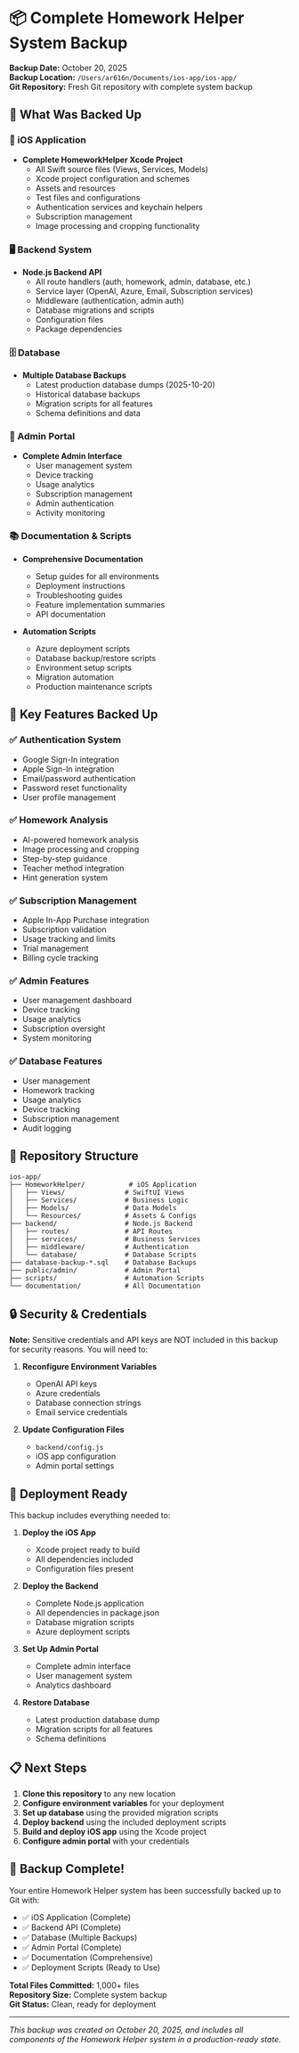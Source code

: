 # 📦 Complete Homework Helper System Backup

**Backup Date:** October 20, 2025  
**Backup Location:** `/Users/ar616n/Documents/ios-app/ios-app/`  
**Git Repository:** Fresh Git repository with complete system backup

## 🎯 What Was Backed Up

### 📱 iOS Application
- **Complete HomeworkHelper Xcode Project**
  - All Swift source files (Views, Services, Models)
  - Xcode project configuration and schemes
  - Assets and resources
  - Test files and configurations
  - Authentication services and keychain helpers
  - Subscription management
  - Image processing and cropping functionality

### 🖥️ Backend System
- **Node.js Backend API**
  - All route handlers (auth, homework, admin, database, etc.)
  - Service layer (OpenAI, Azure, Email, Subscription services)
  - Middleware (authentication, admin auth)
  - Database migrations and scripts
  - Configuration files
  - Package dependencies

### 🗄️ Database
- **Multiple Database Backups**
  - Latest production database dumps (2025-10-20)
  - Historical database backups
  - Migration scripts for all features
  - Schema definitions and data

### 🔧 Admin Portal
- **Complete Admin Interface**
  - User management system
  - Device tracking
  - Usage analytics
  - Subscription management
  - Admin authentication
  - Activity monitoring

### 📚 Documentation & Scripts
- **Comprehensive Documentation**
  - Setup guides for all environments
  - Deployment instructions
  - Troubleshooting guides
  - Feature implementation summaries
  - API documentation

- **Automation Scripts**
  - Azure deployment scripts
  - Database backup/restore scripts
  - Environment setup scripts
  - Migration automation
  - Production maintenance scripts

## 🚀 Key Features Backed Up

### ✅ Authentication System
- Google Sign-In integration
- Apple Sign-In integration
- Email/password authentication
- Password reset functionality
- User profile management

### ✅ Homework Analysis
- AI-powered homework analysis
- Image processing and cropping
- Step-by-step guidance
- Teacher method integration
- Hint generation system

### ✅ Subscription Management
- Apple In-App Purchase integration
- Subscription validation
- Usage tracking and limits
- Trial management
- Billing cycle tracking

### ✅ Admin Features
- User management dashboard
- Device tracking
- Usage analytics
- Subscription oversight
- System monitoring

### ✅ Database Features
- User management
- Homework tracking
- Usage analytics
- Device tracking
- Subscription management
- Audit logging

## 📁 Repository Structure

```
ios-app/
├── HomeworkHelper/           # iOS Application
│   ├── Views/               # SwiftUI Views
│   ├── Services/            # Business Logic
│   ├── Models/              # Data Models
│   └── Resources/           # Assets & Configs
├── backend/                 # Node.js Backend
│   ├── routes/              # API Routes
│   ├── services/            # Business Services
│   ├── middleware/          # Authentication
│   └── database/            # Database Scripts
├── database-backup-*.sql    # Database Backups
├── public/admin/            # Admin Portal
├── scripts/                 # Automation Scripts
└── documentation/           # All Documentation
```

## 🔒 Security & Credentials

**Note:** Sensitive credentials and API keys are NOT included in this backup for security reasons. You will need to:

1. **Reconfigure Environment Variables**
   - OpenAI API keys
   - Azure credentials
   - Database connection strings
   - Email service credentials

2. **Update Configuration Files**
   - `backend/config.js`
   - iOS app configuration
   - Admin portal settings

## 🚀 Deployment Ready

This backup includes everything needed to:

1. **Deploy the iOS App**
   - Xcode project ready to build
   - All dependencies included
   - Configuration files present

2. **Deploy the Backend**
   - Complete Node.js application
   - All dependencies in package.json
   - Database migration scripts
   - Azure deployment scripts

3. **Set Up Admin Portal**
   - Complete admin interface
   - User management system
   - Analytics dashboard

4. **Restore Database**
   - Latest production database dump
   - Migration scripts for all features
   - Schema definitions

## 📋 Next Steps

1. **Clone this repository** to any new location
2. **Configure environment variables** for your deployment
3. **Set up database** using the provided migration scripts
4. **Deploy backend** using the included deployment scripts
5. **Build and deploy iOS app** using the Xcode project
6. **Configure admin portal** with your credentials

## 🎉 Backup Complete!

Your entire Homework Helper system has been successfully backed up to Git with:
- ✅ iOS Application (Complete)
- ✅ Backend API (Complete)  
- ✅ Database (Multiple Backups)
- ✅ Admin Portal (Complete)
- ✅ Documentation (Comprehensive)
- ✅ Deployment Scripts (Ready to Use)

**Total Files Committed:** 1,000+ files  
**Repository Size:** Complete system backup  
**Git Status:** Clean, ready for deployment

---

*This backup was created on October 20, 2025, and includes all components of the Homework Helper system in a production-ready state.*
